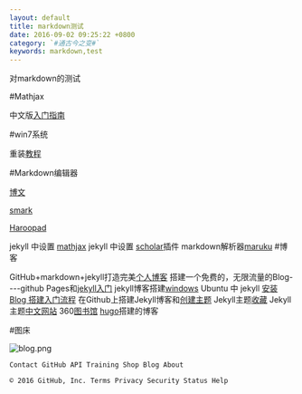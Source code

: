 ```yaml
---
layout: default
title: markdown测试
date: 2016-09-02 09:25:22 +0800
category: `#通古今之变#`
keywords: markdown,test
---
```

对markdown的测试


#Mathjax

中文版[入门指南](https://mathjax-chinese-doc.readthedocs.io/en/latest/index.html)

#win7系统

重装[教程](http://jingyan.baidu.com/article/d8072ac45d4f60ec95cefdaa.html)

#Markdown编辑器

[博文](http://blog.csdn.net/liyuanbhu/article/details/51112353)

[smark](http://www.open-open.com/lib/view/open1410054722826.html)

[Haroopad](http://pad.haroopress.com/user.html)

jekyll 中设置 [mathjax](http://gastonsanchez.com/opinion/2014/02/16/Mathjax-with-jekyll/)
jekyll 中设置 [scholar](https://github.com/inukshuk/jekyll-scholar)插件
markdown解析器[maruku](https://github.com/bhollis/maruku)
#博客

GitHub+markdown+jekyll打造完美[个人博客](http://www.open-open.com/doc/view/1556d9148651413cba791ee0edb347e9)
搭建一个免费的，无限流量的Blog----github Pages和[jekyll入门](http://www.ruanyifeng.com/blog/2012/08/blogging_with_jekyll.html)
jekyll博客搭建[windows](http://cxshun.iteye.com/blog/1924153)
Ubuntu 中 jekyll [安装](https://hanbingyan.github.io/2016/04/04/jekyll/)
[Blog 搭建入门流程](http://www.ruanyifeng.com/blog/2012/08/blogging_with_jekyll.html)
在Github上搭建Jekyll博客和[创建主题](http://www.tuicool.com/articles/Yr6RjuJ)
Jekyll主题[收藏](http://yongyuan.name/blog/collect-jekyll-theme.html)
Jekyll主题[中文网站](http://jekyllcn.com/)
360[图书馆](http://www.360doc.com/content/14/0415/07/13232598_369075184.shtml)
[hugo](https://www.zfanw.com/blog/github-pages-custom-domain.html)搭建的博客

#图床

![blog.png](http://upload-images.jianshu.io/upload_images/2548020-3406fb0ee1867d77.png?imageMogr2/auto-orient/strip%7CimageView2/2/w/1240)

    Contact GitHub API Training Shop Blog About 

    © 2016 GitHub, Inc. Terms Privacy Security Status Help 


